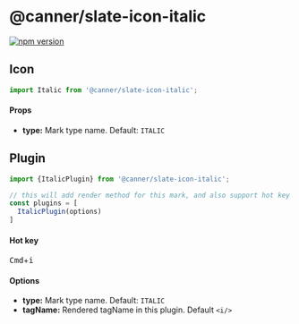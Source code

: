 # @canner/slate-icon-italic

[![npm version](https://badge.fury.io/js/%40canner%2Fslate-icon-italic.svg)](https://badge.fury.io/js/%40canner%2Fslate-icon-italic)

## Icon

```js
import Italic from '@canner/slate-icon-italic';
```

#### Props

- **type:** Mark type name. Default: `ITALIC`

## Plugin

```js
import {ItalicPlugin} from '@canner/slate-icon-italic';

// this will add render method for this mark, and also support hot key for italic.
const plugins = [
  ItalicPlugin(options)
]
```

#### Hot key

<kbd>Cmd</kbd>+<kbd>i</kbd>

#### Options

- **type:** Mark type name. Default: `ITALIC`
- **tagName:** Rendered tagName in this plugin. Default `<i/>`

